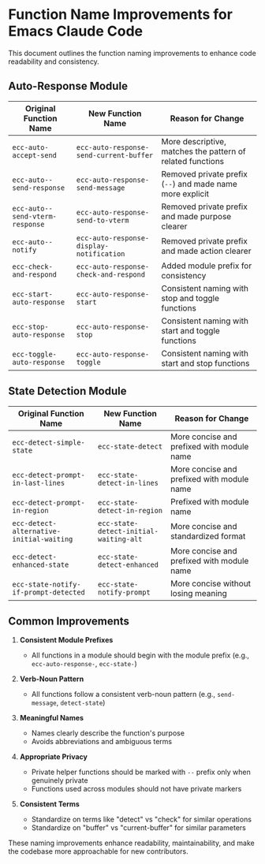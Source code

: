 # Function Name Improvements for Emacs Claude Code

This document outlines the function naming improvements to enhance code readability and consistency.

## Auto-Response Module

| Original Function Name | New Function Name | Reason for Change |
|------------------------|-------------------|-------------------|
| `ecc-auto-accept-send` | `ecc-auto-response-send-current-buffer` | More descriptive, matches the pattern of related functions |
| `ecc-auto--send-response` | `ecc-auto-response-send-message` | Removed private prefix (`--`) and made name more explicit |
| `ecc-auto--send-vterm-response` | `ecc-auto-response-send-to-vterm` | Removed private prefix and made purpose clearer |
| `ecc-auto--notify` | `ecc-auto-response-display-notification` | Removed private prefix and made action clearer |
| `ecc-check-and-respond` | `ecc-auto-response-check-and-respond` | Added module prefix for consistency |
| `ecc-start-auto-response` | `ecc-auto-response-start` | Consistent naming with stop and toggle functions |
| `ecc-stop-auto-response` | `ecc-auto-response-stop` | Consistent naming with start and toggle functions |
| `ecc-toggle-auto-response` | `ecc-auto-response-toggle` | Consistent naming with start and stop functions |

## State Detection Module

| Original Function Name | New Function Name | Reason for Change |
|------------------------|-------------------|-------------------|
| `ecc-detect-simple-state` | `ecc-state-detect` | More concise and prefixed with module name |
| `ecc-detect-prompt-in-last-lines` | `ecc-state-detect-in-lines` | More concise and prefixed with module name |
| `ecc-detect-prompt-in-region` | `ecc-state-detect-in-region` | Prefixed with module name |
| `ecc-detect-alternative-initial-waiting` | `ecc-state-detect-initial-waiting-alt` | More concise and standardized format |
| `ecc-detect-enhanced-state` | `ecc-state-detect-enhanced` | More concise and prefixed with module name |
| `ecc-state-notify-if-prompt-detected` | `ecc-state-notify-prompt` | More concise without losing meaning |

## Common Improvements

1. **Consistent Module Prefixes**
   - All functions in a module should begin with the module prefix (e.g., `ecc-auto-response-`, `ecc-state-`)
   
2. **Verb-Noun Pattern**
   - All functions follow a consistent verb-noun pattern (e.g., `send-message`, `detect-state`)
   
3. **Meaningful Names**
   - Names clearly describe the function's purpose
   - Avoids abbreviations and ambiguous terms
   
4. **Appropriate Privacy**
   - Private helper functions should be marked with `--` prefix only when genuinely private
   - Functions used across modules should not have private markers

5. **Consistent Terms**
   - Standardize on terms like "detect" vs "check" for similar operations
   - Standardize on "buffer" vs "current-buffer" for similar parameters

These naming improvements enhance readability, maintainability, and make the codebase more approachable for new contributors.
